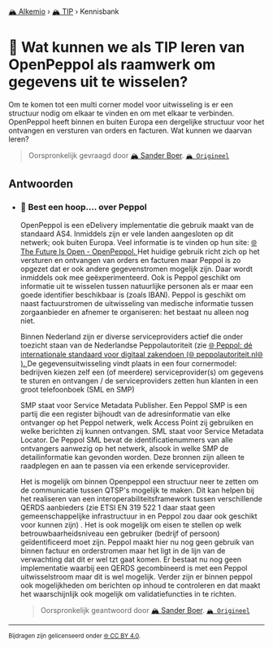 [🏔️ Alkemio](https://welcome.alkem.io/) › [🏔️ TIP](https://alkem.io/tip/dashboard) › Kennisbank
# 📄 Wat kunnen we als TIP leren van OpenPeppol als raamwerk om gegevens uit te wisselen?
Om te komen tot een multi corner model voor uitwisseling is er een structuur nodig om elkaar te vinden en om met elkaar te verbinden. OpenPeppol heeft binnen en buiten Europa een dergelijke structuur voor het ontvangen en versturen van orders en facturen. Wat kunnen we daarvan leren?
> Oorspronkelijk gevraagd door [🏔️ Sander Boer](https://alkem.io/user/sander-boer-499). [`🏔️ Origineel`](https://alkem.io/tip/collaboration/watkunnenwealsti-6516)

## Antwoorden
- ### <a id="besteenhoopov-1407"></a> 📌 Best een hoop.... over Peppol
  OpenPeppol is een eDelivery implementatie die gebruik maakt van de standaard AS4. Inmiddels zijn er vele landen aangesloten op dit netwerk; ook buiten Europa. Veel informatie is te vinden op hun site: [🌐 The Future Is Open - OpenPeppol. ](https://peppol.org/)Het huidige gebruik richt zich op het versturen en ontvangen van orders en facturen maar Peppol is zo opgezet dat er ook andere gegevenstromen mogelijk zijn. Daar wordt inmiddels ook mee geëxperimenteerd. Ook is Peppol geschikt om informatie uit te wisselen tussen natuurlijke personen als er maar een goede identifier beschikbaar is (zoals IBAN). Peppol is geschikt om naast factuurstromen de uitwisseling van medische informatie tussen zorgaanbieder en afnemer te organiseren: het bestaat nu alleen nog niet.
  
  Binnen Nederland zijn er diverse serviceproviders actief die onder toezicht staan van de Nederlandse Peppolautoriteit (zie [🌐 Peppol: dé internationale standaard voor digitaal zakendoen (](https://peppolautoriteit.nl/?gclid=EAIaIQobChMI7Mqv0M_XggMVi_J3Ch04BwJVEAAYASAAEgJxDfD_BwE)[🌐 peppolautoriteit.nl](http://peppolautoriteit.nl)[🌐 ). ](https://peppolautoriteit.nl/?gclid=EAIaIQobChMI7Mqv0M_XggMVi_J3Ch04BwJVEAAYASAAEgJxDfD_BwE)De gegevensuitwisseling vindt plaats in een four cornermodel: bedrijven kiezen zelf een (of meerdere) serviceprovider(s) om gegevens te sturen en ontvangen / de serviceproviders zetten hun klanten in een groot telefoonboek (SML en SMP)
  
  SMP staat voor Service Metadata Publisher. Een Peppol SMP is een partij die een register bijhoudt van de adresinformatie van elke ontvanger op het Peppol netwerk, welk Access Point zij gebruiken en welke berichten zij kunnen ontvangen. SML staat voor Service Metadata Locator. De Peppol SML bevat de identificatienummers van alle ontvangers aanwezig op het netwerk, alsook in welke SMP de detailinformatie kan gevonden worden. Deze bronnen zijn alleen te raadplegen en aan te passen via een erkende serviceprovider.
  
  Het is mogelijk om binnen Openpeppol een structuur neer te zetten om de communicatie tussen QTSP's mogelijk te maken. Dit kan helpen bij het realiseren van een interoperabiliteitsframework tussen verschillende QERDS aanbieders (zie ETSI EN 319 522 1 daar staat geen gemeenschappelijke infrastructuur in en Peppol zou daar ook geschikt voor kunnen zijn) . Het is ook mogelijk om eisen te stellen op welk betrouwbaarheidsniveau een gebruiker (bedrijf of persoon) geïdentificeerd moet zijn. Peppol maakt hier nu nog geen gebruik van binnen factuur en orderstromen maar het ligt in de lijn van de verwachting dat dit er wel tzt gaat komen. Er bestaat nu nog geen implementatie waarbij een QERDS gecombineerd is met een Peppol uitwisselstroom maar dit is wel mogelijk. Verder zijn er binnen peppol ook mogelijkheden om berichten op inhoud te controleren en dat maakt het waarschijnlijk ook mogelijk om validatiefuncties in te richten.

  > Oorspronkelijk geantwoord door [🏔️ Sander Boer](https://alkem.io/tip/collaboration/watkunnenwealsti-6516/posts/besteenhoopov-1407). [`🏔️ Origineel`](https://alkem.io/tip/collaboration/watkunnenwealsti-6516/posts/besteenhoopov-1407)

* * *
<small>Bijdragen zijn gelicenseerd onder [🌐 CC BY 4.0](https://creativecommons.org/licenses/by/4.0/deed.nl).</small>
